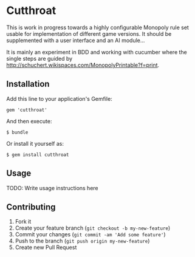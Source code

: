 # Cutthroat

This is work in progress towards a highly configurable Monopoly rule set
usable for implementation of different game versions. It should be
supplemented with a user interface and an AI module...

It is mainly an experiment in BDD and working with cucumber where the single
steps are guided by http://schuchert.wikispaces.com/MonopolyPrintable?f=print.

## Installation

Add this line to your application's Gemfile:

    gem 'cutthroat'

And then execute:

    $ bundle

Or install it yourself as:

    $ gem install cutthroat

## Usage

TODO: Write usage instructions here

## Contributing

1. Fork it
2. Create your feature branch (`git checkout -b my-new-feature`)
3. Commit your changes (`git commit -am 'Add some feature'`)
4. Push to the branch (`git push origin my-new-feature`)
5. Create new Pull Request
